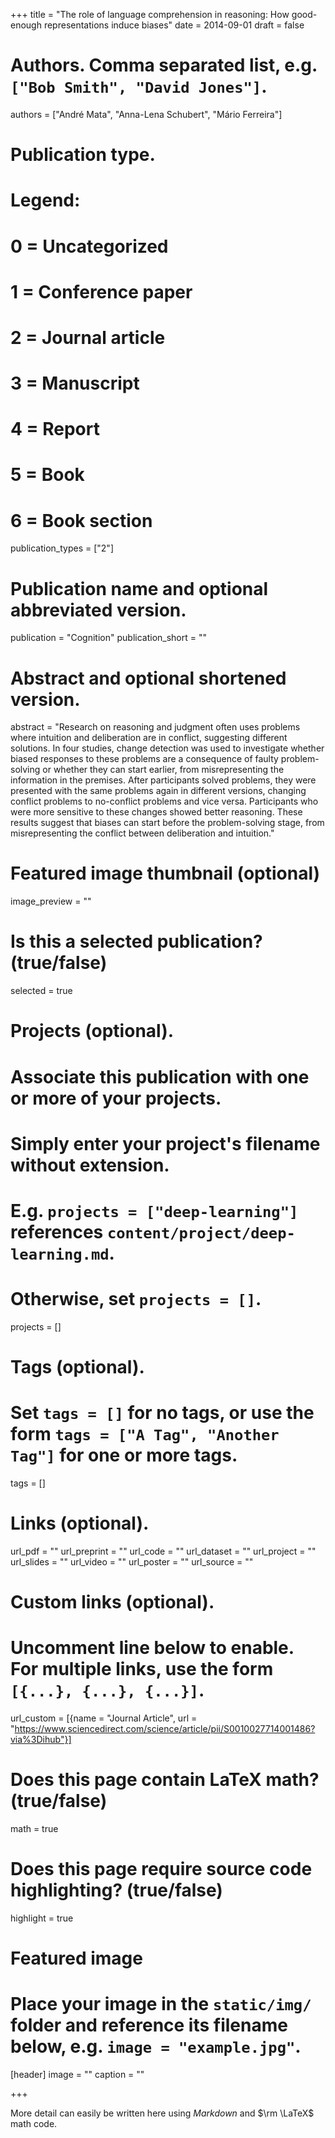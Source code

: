 +++
title = "The role of language comprehension in reasoning: How good-enough representations induce biases"
date = 2014-09-01
draft = false

# Authors. Comma separated list, e.g. `["Bob Smith", "David Jones"]`.
authors = ["André Mata", "Anna-Lena Schubert", "Mário Ferreira"]

# Publication type.
# Legend:
# 0 = Uncategorized
# 1 = Conference paper
# 2 = Journal article
# 3 = Manuscript
# 4 = Report
# 5 = Book
# 6 = Book section
publication_types = ["2"]


# Publication name and optional abbreviated version.
publication = "Cognition"
publication_short = ""

# Abstract and optional shortened version.
abstract = "Research on reasoning and judgment often uses problems where intuition and deliberation are in conflict, suggesting different solutions. In four studies, change detection was used to investigate whether biased responses to these problems are a consequence of faulty problem-solving or whether they can start earlier, from misrepresenting the information in the premises. After participants solved problems, they were presented with the same problems again in different versions, changing conflict problems to no-conflict problems and vice versa. Participants who were more sensitive to these changes showed better reasoning. These results suggest that biases can start before the problem-solving stage, from misrepresenting the conflict between deliberation and intuition."

# Featured image thumbnail (optional)
image_preview = ""

# Is this a selected publication? (true/false)
selected = true

# Projects (optional).
#   Associate this publication with one or more of your projects.
#   Simply enter your project's filename without extension.
#   E.g. `projects = ["deep-learning"]` references `content/project/deep-learning.md`.
#   Otherwise, set `projects = []`.
projects = []

# Tags (optional).
#   Set `tags = []` for no tags, or use the form `tags = ["A Tag", "Another Tag"]` for one or more tags.
tags = []

# Links (optional).
url_pdf = ""
url_preprint = ""
url_code = ""
url_dataset = ""
url_project = ""
url_slides = ""
url_video = ""
url_poster = ""
url_source = ""

# Custom links (optional).
#   Uncomment line below to enable. For multiple links, use the form `[{...}, {...}, {...}]`.
url_custom = [{name = "Journal Article", url = "https://www.sciencedirect.com/science/article/pii/S0010027714001486?via%3Dihub"}]

# Does this page contain LaTeX math? (true/false)
math = true

# Does this page require source code highlighting? (true/false)
highlight = true

# Featured image
# Place your image in the `static/img/` folder and reference its filename below, e.g. `image = "example.jpg"`.
[header]
image = ""
caption = ""

+++

More detail can easily be written here using *Markdown* and $\rm \LaTeX$ math code.
